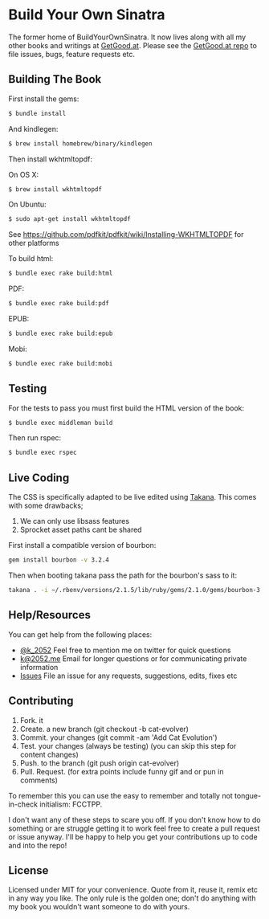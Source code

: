 # Build Your Own Sinatra

The former home of BuildYourOwnSinatra. It now lives along with all my other books and writings at [GetGood.at](https://GetGood.at/build-your-own/sinatra). Please see the [GetGood.at repo](https://github.com/GetGoodAt/GetGood.at) to file issues, bugs, feature requests etc.

## Building The Book

First install the gems:

```sh
$ bundle install
```

And kindlegen:

```sh
$ brew install homebrew/binary/kindlegen
```

Then install wkhtmltopdf:

On OS X:

```sh
$ brew install wkhtmltopdf
```

On Ubuntu:

```sh
$ sudo apt-get install wkhtmltopdf
```

See https://github.com/pdfkit/pdfkit/wiki/Installing-WKHTMLTOPDF for other platforms

To build html:

```sh
$ bundle exec rake build:html
```

PDF:

```sh
$ bundle exec rake build:pdf
```

EPUB:

```sh
$ bundle exec rake build:epub
```

Mobi:

```sh
$ bundle exec rake build:mobi
```

## Testing

For the tests to pass you must first build the HTML version of the book:

```sh
$ bundle exec middleman build
```

Then run rspec:

```sh
$ bundle exec rspec
```

## Live Coding

The CSS is specifically adapted to be live edited using [Takana](https://github.com/mechio/takana). This comes with some drawbacks;

1. We can only use libsass features
2. Sprocket asset paths cant be shared

First install a compatible version of bourbon:

```sh
gem install bourbon -v 3.2.4
```

Then when booting takana pass the path for the bourbon's sass to it:

```sh
takana . -i ~/.rbenv/versions/2.1.5/lib/ruby/gems/2.1.0/gems/bourbon-3.2.4/dist
```

## Help/Resources

You can get help from the following places:

- [@k_2052](http://twitter.com/k_2052) Feel free to mention me on twitter for quick questions
- [k@2052.me](mailto:k@2052.me) Email for longer questions or for communicating private information
- [Issues](https://github.com/BuildYourOwnSinatra/book/issues) File an issue for any requests, suggestions, edits, fixes etc

## Contributing

1. Fork. it
2. Create. a new branch (git checkout -b cat-evolver)
3. Commit. your changes (git commit -am 'Add Cat Evolution')
4. Test. your changes (always be testing) (you can skip this step for content changes)
5. Push. to the branch (git push origin cat-evolver)
6. Pull. Request. (for extra points include funny gif and or pun in comments)

To remember this you can use the easy to remember and totally not tongue-in-check initialism:
FCCTPP.

I don't want any of these steps to scare you off. If you don't know how to do something or are struggle getting it to work feel free to create a pull request or issue anyway. I'll be happy to help you get your contributions up to code and into the repo!

## License

Licensed under MIT for your convenience. Quote from it, reuse it, remix etc in any way you like. The only rule is the golden one; don't do anything with my book you wouldn't want someone to do with yours.

